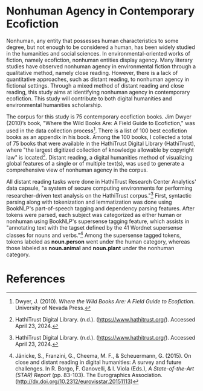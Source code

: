# Nonhuman Agency in Contemporary Ecofiction

Nonhuman, any entity that possesses human characteristics to some degree, but not enough to be considered a human, has been widely studied in the humanities and social sciences. In environmental-oriented works of fiction, namely ecofiction, nonhuman entities display agency. Many literary studies have observed nonhuman agency in environmental fiction through a qualitative method, namely close reading. However, there is a lack of quantitative approaches, such as distant reading, to nonhuman agency in fictional settings. Through a mixed method of distant reading and close reading, this study aims at identifying nonhuman agency in contemporary ecofiction. This study will contribute to both digital humanities and environmental humanities scholarship.

The corpus for this study is 75 contemporary ecofiction books. Jim Dwyer (2010)’s book, "Where the Wild Books Are: A Field Guide to Ecofiction," was used in the data collection process[^1]. There is a list of 100 best ecofiction books as an appendix in his book. Among the 100 books, I collected a total of 75 books that were available in the HathiTrust Digital Library (HathiTrust), where "the largest digitized collection of knowledge allowable by copyright law" is located[^2]. Distant reading, a digital humanities method of visualizing global features of a single or of multiple text(s), was used to generate a comprehensive view of nonhuman agency in the corpus.

All distant reading tasks were done in HathiTrust Research Center Analytics' data capsule, "a system of secure computing environments for performing researcher-driven text analysis on the HathiTrust corpus."[^2] First, syntactic parsing along with tokenization and lemmatization was done using BookNLP's part-of-speech tagging and dependency parsing features. After tokens were parsed, each subject was categorized as either human or nonhuman using BookNLP's supersense tagging feature, which assists in "annotating text with the tagset defined by the 41 Wordnet supersense classes for nouns and verbs."[^3] Among the supersense tagged tokens, tokens labeled as **noun.person** went under the human category, whereas those labeled as **noun.animal** and **noun.plant** under the nonhuman category.



# References
[^1]: Dwyer, J. (2010). _Where the Wild Books Are: A Field Guide to Ecofiction_. University of Nevada Press.
[^2]: HathiTrust Digital Library. (n.d.). (https://www.hathitrust.org/). Accessed April 23, 2024.
[^3]: Jänicke, S., Franzini, G., Cheema, M. F., & Scheuermann, G. (2015). On close and distant reading in digital humanities: A survey and future challenges. In R. Borgo, F. Ganovelli, & I. Viola (Eds.), _A State-of-the-Art (STAR) Report_ (pp. 83-103). The Eurographics Association. (http://dx.doi.org/10.2312/eurovisstar.20151113)
